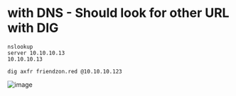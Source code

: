 
# with DNS - Should look for other URL  with DIG

```
nslookup
server 10.10.10.13
10.10.10.13

dig axfr friendzon.red @10.10.10.123
```
![image](https://user-images.githubusercontent.com/9059079/119153392-34f29e00-ba1f-11eb-9ee0-c47f113c8c72.png)
